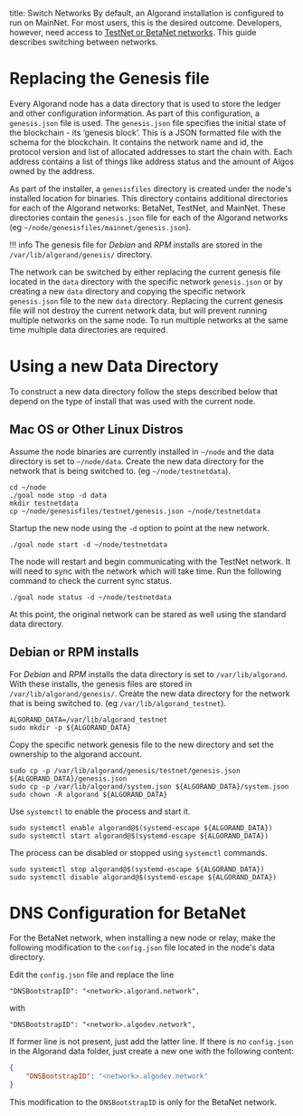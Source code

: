 title: Switch Networks
By default, an Algorand installation is configured to run on MainNet. For most users, this is the desired outcome. Developers, however, need access to [TestNet or BetaNet networks](../../../archive/build-apps/setup/#choosing-a-network). This guide describes switching between networks.


# Replacing the Genesis file
Every Algorand node has a data directory that is used to store the ledger and other configuration information. As part of this configuration, a `genesis.json` file is used. The `genesis.json` file specifies the initial state of the blockchain - its ‘genesis block’. This is a JSON formatted file with the schema for the blockchain. It contains the network name and id, the protocol version and list of allocated addresses to start the chain with. Each address contains a list of things like address status and the amount of Algos owned by the address.

As part of the installer, a `genesisfiles` directory is created under the node's installed location for binaries. This directory contains additional directories for each of the Algorand networks: BetaNet, TestNet, and MainNet. These directories contain the `genesis.json` file for each of the Algorand networks (eg `~/node/genesisfiles/mainnet/genesis.json`). 

!!! info
    The genesis file for *Debian* and *RPM* installs are stored in the `/var/lib/algorand/genesis/` directory.

The network can be switched by either replacing the current genesis file located in the `data` directory with the specific network `genesis.json` or by creating a new `data` directory and copying the specific network `genesis.json` file to the new `data` directory. Replacing the current genesis file will not destroy the current network data, but will prevent running multiple networks on the same node. To run multiple networks at the same time multiple data directories are required.

# Using a new Data Directory
To construct a new data directory follow the steps described below that depend on the type of install that was used with the current node.

## Mac OS or Other Linux Distros
Assume the node binaries are currently installed in `~/node` and the data directory is set to `~/node/data`. Create the new data directory for the network that is being switched to. (eg `~/node/testnetdata`). 

```
cd ~/node
./goal node stop -d data
mkdir testnetdata 
cp ~/node/genesisfiles/testnet/genesis.json ~/node/testnetdata
```
Startup the new node using the `-d` option to point at the new network.

```
./goal node start -d ~/node/testnetdata
```

The node will restart and begin communicating with the TestNet network. It will need to sync with the network which will take time. Run the following command to check the current sync status.

```
./goal node status -d ~/node/testnetdata
```

At this point, the original network can be stared as well using the standard data directory.

## Debian or RPM installs
For *Debian* and *RPM* installs the data directory is set to `/var/lib/algorand`. With these installs, the genesis files are stored in `/var/lib/algorand/genesis/`. Create the new data directory for the network that is being switched to. (eg `/var/lib/algorand_testnet`). 

```
ALGORAND_DATA=/var/lib/algorand_testnet
sudo mkdir -p ${ALGORAND_DATA}
```
Copy the specific network genesis file to the new directory and set the ownership to the algorand account.

```
sudo cp -p /var/lib/algorand/genesis/testnet/genesis.json ${ALGORAND_DATA}/genesis.json
sudo cp -p /var/lib/algorand/system.json ${ALGORAND_DATA}/system.json
sudo chown -R algorand ${ALGORAND_DATA}
```

Use `systemctl` to enable the process and start it.

```
sudo systemctl enable algorand@$(systemd-escape ${ALGORAND_DATA})
sudo systemctl start algorand@$(systemd-escape ${ALGORAND_DATA})
```
The process can be disabled or stopped using `systemctl` commands.

```
sudo systemctl stop algorand@$(systemd-escape ${ALGORAND_DATA})
sudo systemctl disable algorand@$(systemd-escape ${ALGORAND_DATA})
```

# DNS Configuration for BetaNet

For the BetaNet network, when installing a new node or relay, make the following modification to the `config.json` file located in the node's data directory. 

Edit the `config.json` file and replace the line
``` 
"DNSBootstrapID": "<network>.algorand.network",
```
with 
``` 
"DNSBootstrapID": "<network>.algodev.network",
```
If former line is not present, just add the latter line.
If there is no `config.json` in the Algorand data folder, just create a new one with the following content:
```json
{
    "DNSBootstrapID": "<network>.algodev.network"
}
```

This modification to the `DNSBootstrapID` is only for the BetaNet network.
